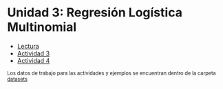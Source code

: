 # Unidad 3: Regresión Logística Multinomial

- [Lectura](Regresión%20Logistica%20Multinomial.pdf)
- [Actividad 3](Actividad%203.pdf)
- [Actividad 4](Actividad%204.pdf)

<sup>Los datos de trabajo para las actividades y ejemplos se encuentran dentro de la carpeta [datasets](datasets)</sup>
